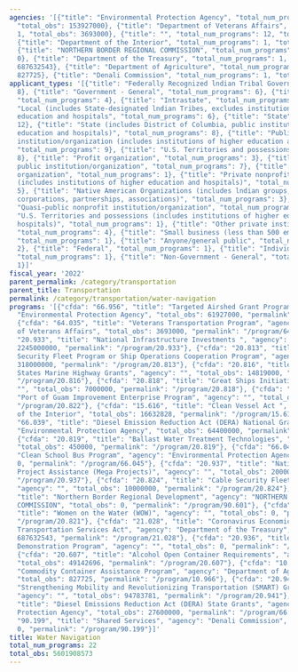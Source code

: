 ```yaml
---
agencies: '[{"title": "Environmental Protection Agency", "total_num_programs": 4,
  "total_obs": 153927000}, {"title": "Department of Veterans Affairs", "total_num_programs":
  1, "total_obs": 3693000}, {"title": "", "total_num_programs": 12, "total_obs": 4739195477},
  {"title": "Department of the Interior", "total_num_programs": 1, "total_obs": 16632828},
  {"title": "NORTHERN BORDER REGIONAL COMMISSION", "total_num_programs": 1, "total_obs":
  0}, {"title": "Department of the Treasury", "total_num_programs": 1, "total_obs":
  687632543}, {"title": "Department of Agriculture", "total_num_programs": 1, "total_obs":
  827725}, {"title": "Denali Commission", "total_num_programs": 1, "total_obs": 0}]'
applicant_types: '[{"title": "Federally Recognized lndian Tribal Governments", "total_num_programs":
  8}, {"title": "Government - General", "total_num_programs": 6}, {"title": "Interstate",
  "total_num_programs": 4}, {"title": "Intrastate", "total_num_programs": 4}, {"title":
  "Local (includes State-designated lndian Tribes, excludes institutions of higher
  education and hospitals", "total_num_programs": 6}, {"title": "State", "total_num_programs":
  12}, {"title": "State (includes District of Columbia, public institutions of higher
  education and hospitals)", "total_num_programs": 8}, {"title": "Public nonprofit
  institution/organization (includes institutions of higher education and hospitals)",
  "total_num_programs": 9}, {"title": "U.S. Territories and possessions", "total_num_programs":
  8}, {"title": "Profit organization", "total_num_programs": 3}, {"title": "Other
  public institution/organization", "total_num_programs": 7}, {"title": "Sponsored
  organization", "total_num_programs": 1}, {"title": "Private nonprofit institution/organization
  (includes institutions of higher education and hospitals)", "total_num_programs":
  5}, {"title": "Native American Organizations (includes lndian groups, cooperatives,
  corporations, partnerships, associations)", "total_num_programs": 3}, {"title":
  "Quasi-public nonprofit institution/organization", "total_num_programs": 2}, {"title":
  "U.S. Territories and possessions (includes institutions of higher education and
  hospitals)", "total_num_programs": 1}, {"title": "Other private institutions/organizations",
  "total_num_programs": 4}, {"title": "Small business (less than 500 employees)",
  "total_num_programs": 1}, {"title": "Anyone/general public", "total_num_programs":
  2}, {"title": "Federal", "total_num_programs": 1}, {"title": "Individual/Family",
  "total_num_programs": 1}, {"title": "Non-Government - General", "total_num_programs":
  1}]'
fiscal_year: '2022'
parent_permalink: /category/transportation
parent_title: Transportation
permalink: /category/transportation/water-navigation
programs: '[{"cfda": "66.956", "title": "Targeted Airshed Grant Program", "agency":
  "Environmental Protection Agency", "total_obs": 61927000, "permalink": "/program/66.956"},
  {"cfda": "64.035", "title": "Veterans Transportation Program", "agency": "Department
  of Veterans Affairs", "total_obs": 3693000, "permalink": "/program/64.035"}, {"cfda":
  "20.933", "title": "National Infrastructure Investments ", "agency": "", "total_obs":
  2245000000, "permalink": "/program/20.933"}, {"cfda": "20.813", "title": "Maritime
  Security Fleet Program or Ship Operations Cooperation Program", "agency": "", "total_obs":
  318000000, "permalink": "/program/20.813"}, {"cfda": "20.816", "title": "United
  States Marine Highway Grants", "agency": "", "total_obs": 14819000, "permalink":
  "/program/20.816"}, {"cfda": "20.818", "title": "Great Ships Initiative ", "agency":
  "", "total_obs": 7000000, "permalink": "/program/20.818"}, {"cfda": "20.822", "title":
  "Port of Guam Improvement Enterprise Program", "agency": "", "total_obs": 0, "permalink":
  "/program/20.822"}, {"cfda": "15.616", "title": "Clean Vessel Act ", "agency": "Department
  of the Interior", "total_obs": 16632828, "permalink": "/program/15.616"}, {"cfda":
  "66.039", "title": "Diesel Emission Reduction Act (DERA) National Grants", "agency":
  "Environmental Protection Agency", "total_obs": 64400000, "permalink": "/program/66.039"},
  {"cfda": "20.819", "title": "Ballast Water Treatment Technologies", "agency": "",
  "total_obs": 450000, "permalink": "/program/20.819"}, {"cfda": "66.045", "title":
  "Clean School Bus Program", "agency": "Environmental Protection Agency", "total_obs":
  0, "permalink": "/program/66.045"}, {"cfda": "20.937", "title": "National Infrastructure
  Project Assistance (Mega Projects)", "agency": "", "total_obs": 2000000000, "permalink":
  "/program/20.937"}, {"cfda": "20.824", "title": "Cable Security Fleet Program",
  "agency": "", "total_obs": 10000000, "permalink": "/program/20.824"}, {"cfda": "90.601",
  "title": "Northern Border Regional Development", "agency": "NORTHERN BORDER REGIONAL
  COMMISSION", "total_obs": 0, "permalink": "/program/90.601"}, {"cfda": "20.821",
  "title": "Women on the Water (WOW)", "agency": "", "total_obs": 0, "permalink":
  "/program/20.821"}, {"cfda": "21.028", "title": "Coronavirus Economic Relief for
  Transportation Services Act", "agency": "Department of the Treasury", "total_obs":
  687632543, "permalink": "/program/21.028"}, {"cfda": "20.936", "title": "Transportation
  Demonstration Program", "agency": "", "total_obs": 0, "permalink": "/program/20.936"},
  {"cfda": "20.607", "title": "Alcohol Open Container Requirements", "agency": "",
  "total_obs": 49142696, "permalink": "/program/20.607"}, {"cfda": "10.966", "title":
  "Commodity Container Assistance Program", "agency": "Department of Agriculture",
  "total_obs": 827725, "permalink": "/program/10.966"}, {"cfda": "20.941", "title":
  "Strengthening Mobility and Revolutionizing Transportation (SMART) Grants Program",
  "agency": "", "total_obs": 94783781, "permalink": "/program/20.941"}, {"cfda": "66.040",
  "title": "Diesel Emissions Reduction Act (DERA) State Grants", "agency": "Environmental
  Protection Agency", "total_obs": 27600000, "permalink": "/program/66.040"}, {"cfda":
  "90.199", "title": "Shared Services", "agency": "Denali Commission", "total_obs":
  0, "permalink": "/program/90.199"}]'
title: Water Navigation
total_num_programs: 22
total_obs: 5601908573
---
```

